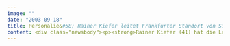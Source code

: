 ```yaml
---
image: ""
date: "2003-09-18"
title: Personalie&#58; Rainer Kiefer leitet Frankfurter Standort von SinnerSchrader
content: <div class="newsbody"><p><strong>Rainer Kiefer (41) hat die Leitung des Frankfurter Büros von SinnerSchrader übernommen. Er berichtet direkt an den Vorstand. SinnerSchrader baut mit seinem Engagement und weiteren neuen Mitarbeitern den Standort Frankfurt/Main aus.</strong></p><p>"Wir sehen dort neue Chancen, da Wettbewerber sich von der Rhein-Main-Region verabschiedet haben", erklärt CEO Matthias Schrader. "Rainer Kiefer hat sich in der Branche einen exzellenten Ruf erarbeitet. Er wird unser Geschäft in der Region mit seiner langjährigen Erfahrung ein gutes Stück voranbringen."</p><p>Rainer Kiefer gründete 1995 die Agentur Kiefer Cross Media (KCM), die sich mit Kunden wie F.A.Z., vwd und Wella einen Namen gemacht hat. Zuvor war der Diplom-Betriebswirt als Berater bei der PR-Agentur und Kommunikationsberatung Burson-Marsteller und als Marketing Manager bei der BfG Bank AG (heute SEB) tätig.</p><p>SinnerSchrader unterhält in Frankfurt bereits seit mehr als zwei Jahren ein Projektbüro. Die Verstärkung des Standorts auf vorerst 20 Mitarbeiter dient nicht nur der Neukundengewinnung. Die deutlich intensivierte Präsenz und Kompetenz in der Rhein-Main-Region wird auch den bestehenden Kunden, nicht zuletzt aus der Finanzbranche, zu Gute kommen.</p><p><a class="news-backlink" href="/de/"><svg class="svg-ico svg-ico--arrow-left"><use xlink&#58;href="#arrow-down"></use></svg>Zurück zur Presse Übersicht</a></p></div>
---
```

